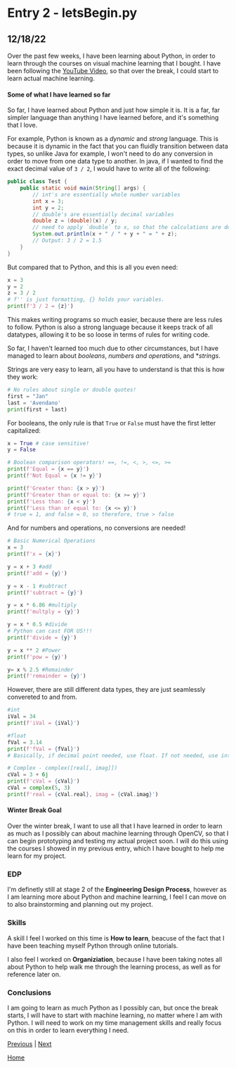 # Entry 2 - letsBegin.py
## 12/18/22

Over the past few weeks, I have been learning about Python, in order to learn through the courses on visual machine learning that I bought. I have been following the [YouTube Video](https://www.youtube.com/watch?v=cBQ4c1IQJSE), so that over the break, I could start to learn actual machine learning. 

#### **Some of what I have learned so far**

So far, I have learned about Python and just how simple it is. It is a far, far simpler language than anything I have learned before, and it's something that I love. 

For example, Python is known as a *dynamic* and *strong* language. This is because it is dynamic in the fact that you can fluidly transition between data types, so unlike Java for example, I won't need to do any conversion in order to move from one data type to another. In java, if I wanted to find the exact decimal value of `3 / 2`, I would have to write all of the following:
``` java
public class Test {
    public static void main(String[] args) {
        // int's are essentially whole number variables
        int x = 3;
        int y = 2;
        // double's are essentially decimal variables
        double z = (double)(x) / y;
        // need to apply `double` to x, so that the calculations are done as if they are doubles. Without this, the output would result in 1.0 instead of 1.5 
        System.out.println(x + " / " + y + " = " + z);
        // Output: 3 / 2 = 1.5
    }
}
```

But compared that to Python, and this is all you even need:
``` python
x = 3
y = 2
z = 3 / 2
# f'' is just formatting, {} holds your variables. 
print(f'3 / 2 = {z}')
```

This makes writing programs so much easier, because there are less rules to follow. Python is also a strong language because it keeps track of all datatypes, allowing it to be so loose in terms of rules for writing code. 

So far, I haven't learned too much due to other circumstances, but I have managed to learn about *booleans*, *numbers and operations*, and **strings*. 

Strings are very easy to learn, all you have to understand is that this is how they work:
``` python
# No rules about single or double quotes!
first = "Jan"
last = 'Avendano'
print(first + last)
```

For booleans, the only rule is that `True` or `False` must have the first letter capitalized:

``` python
x = True # case sensitive!
y = False

# Boolean comparison operators! ==, !=, <, >, <=, >=
print(f'Equal = {x == y}')
print(f'Not Equal = {x != y}')

print(f'Greater than: {x > y}')
print(f'Greater than or equal to: {x >= y}')
print(f'Less than: {x < y}')
print(f'Less than or equal to: {x <= y}')
# true = 1, and false = 0, so therefore, true > false
```

And for numbers and operations, no conversions are needed!

``` python
# Basic Numerical Operations
x = 3
print(f'x = {x}')

y = x + 3 #add
print(f'add = {y}')

y = x - 1 #subtract
print(f'subtract = {y}')

y = x * 6.86 #multiply
print(f'multply = {y}')

y = x * 0.5 #divide
# Python can cast FOR US!!!
print(f'divide = {y}')

y = x ** 2 #Power
print(f'pow = {y}')

y= x % 2.5 #Remainder
print(f'remainder = {y}')
```

However, there are still different data types, they are just seamlessly convereted to and from. 

``` python
#int
iVal = 34
print(f'iVal = {iVal}')

#float
fVal = 3.14
print(f'fVal = {fVal}')
# Basically, if decimal point needed, use float. If not needed, use int

# Complex - complex([real[, imag]])
cVal = 3 + 6j 
print(f'cVal = {cVal}')
cVal = complex(5, 3)
print(f'real = {cVal.real}, imag = {cVal.imag}')
```

#### **Winter Break Goal**

Over the winter break, I want to use all that I have learned in order to learn as much as I possibly can about machine learning through OpenCV, so that I can begin prototyping and testing my actual project soon. I will do this using the courses I showed in my previous entry, which I have bought to help me learn for my project.

### EDP

I'm definetly still at stage 2 of the **Engineering Design Process**, however as I am learning more about Python and machine learning, I feel I can move on to also brainstorming and planning out my project.

### Skills

A skill I feel I worked on this time is **How to learn**, beacuse of the fact that I have been teaching myself Python through online tutorials. 

I also feel I worked on **Organiziation**, because I have been taking notes all about Python to help walk me through the learning process, as well as for reference later on. 

### Conclusions

I am going to learn as much Python as I possibly can, but once the break starts, I will have to start with machine learning, no matter where I am with Python. I will need to work on my time management skills and really focus on this in order to learn everything I need.

[Previous](entry01.md) | [Next](entry03.md)

[Home](../README.md)